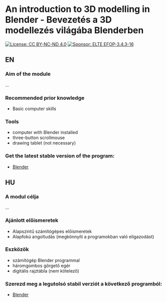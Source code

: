 # An introduction to 3D modelling in Blender - Bevezetés a 3D modellezés világába Blenderben
[![License: CC BY-NC-ND 4.0](https://img.shields.io/badge/License-CC%20BY--NC--ND%204.0-lightgrey.svg)](https://creativecommons.org/licenses/by-nc-nd/4.0/)
[![Sponsor: ELTE EFOP-3.4.3-16](https://img.shields.io/badge/Sponsor-ELTE%20EFOP--3.4.3--16-yellow)](http://tet.inf.elte.hu/tetkucko/elmenyinformatika-kurzus/)

## EN
### Aim of the module
...

### Recommended prior knowledge
- Basic computer skills

### Tools
- computer with Blender installed
- three-button scrollmouse
- drawing tablet (not necessary)

### Get the latest stable version of the program:
- [Blender](https://www.blender.org)

## HU
### A modul célja
...

### Ajánlott előismeretek
- Alapszintű számítógépes előismeretek
- Alapfokú angoltudás (megkönnyíti a programokban való eligazodást)

### Eszközök
- számítógép Blender programmal
- háromgombos görgető egér
- digitális rajztábla (nem kötelező)

### Szerezd meg a legutolsó stabil verziót a következő programból:
- [Blender](https://www.blender.org)
